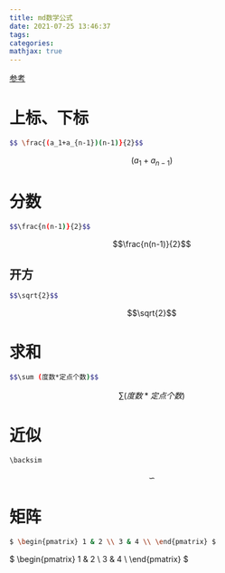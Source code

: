 ```yaml
---
title: md数学公式
date: 2021-07-25 13:46:37
tags:
categories:
mathjax: true
---
```






[参考](https://www.zybuluo.com/codeep/note/163962#cmd-markdown-%E5%85%AC%E5%BC%8F%E6%8C%87%E5%AF%BC%E6%89%8B%E5%86%8C)

# 上标、下标

```bash
$$ \frac{(a_1+a_{n-1})(n-1)}{2}$$
```

$$ (a_1+a_{n-1}) $$

# 分数

```bash
$$\frac{n(n-1)}{2}$$
```

$$\frac{n(n-1)}{2}$$

## 开方

```bash
$$\sqrt{2}$$
```

$$\sqrt{2}$$

# 求和

```bash
$$\sum (度数*定点个数)$$
```

$$\sum (度数*定点个数)$$



# 近似

```bash
\backsim
```

$$\backsim$$



# 矩阵

```bash
$ \begin{pmatrix} 1 & 2 \\ 3 & 4 \\ \end{pmatrix} $
```

$ \begin{pmatrix} 1 & 2 \\ 3 & 4 \\ \end{pmatrix} $


